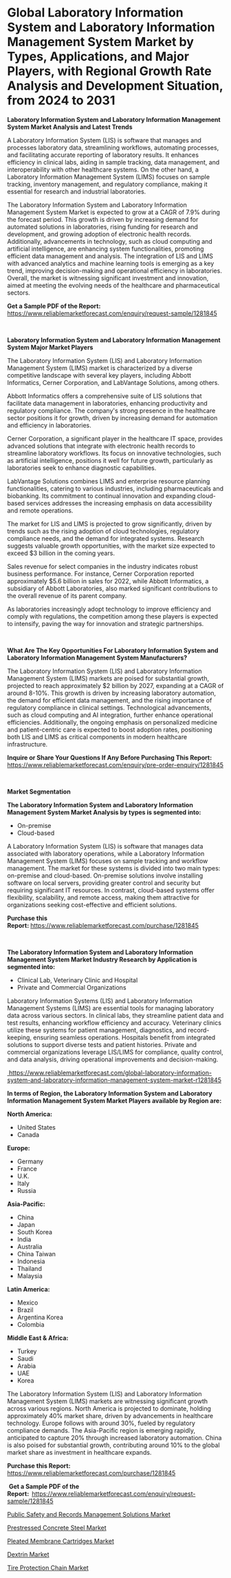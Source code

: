 <p><h1>Global Laboratory Information System and Laboratory Information Management System Market by Types, Applications, and Major Players, with Regional Growth Rate Analysis and Development Situation, from 2024 to 2031</h1></p><p><strong>Laboratory Information System and Laboratory Information Management System Market Analysis and Latest Trends</strong></p>
<p><p>A Laboratory Information System (LIS) is software that manages and processes laboratory data, streamlining workflows, automating processes, and facilitating accurate reporting of laboratory results. It enhances efficiency in clinical labs, aiding in sample tracking, data management, and interoperability with other healthcare systems. On the other hand, a Laboratory Information Management System (LIMS) focuses on sample tracking, inventory management, and regulatory compliance, making it essential for research and industrial laboratories.</p><p>The Laboratory Information System and Laboratory Information Management System Market is expected to grow at a CAGR of 7.9% during the forecast period. This growth is driven by increasing demand for automated solutions in laboratories, rising funding for research and development, and growing adoption of electronic health records. Additionally, advancements in technology, such as cloud computing and artificial intelligence, are enhancing system functionalities, promoting efficient data management and analysis. The integration of LIS and LIMS with advanced analytics and machine learning tools is emerging as a key trend, improving decision-making and operational efficiency in laboratories. Overall, the market is witnessing significant investment and innovation, aimed at meeting the evolving needs of the healthcare and pharmaceutical sectors.</p></p>
<p><strong>Get a Sample PDF of the Report:&nbsp;</strong> <a href="https://www.reliablemarketforecast.com/enquiry/request-sample/1281845?utm_campaign=1169&utm_medium=2&utm_source=Github&utm_content=ia&utm_term=10122024&utm_id=laboratory-information-system-and-laboratory-information-management-system">https://www.reliablemarketforecast.com/enquiry/request-sample/1281845</a></p>
<p>&nbsp;</p>
<p><strong>Laboratory Information System and Laboratory Information Management System Major Market Players</strong></p>
<p><p>The Laboratory Information System (LIS) and Laboratory Information Management System (LIMS) market is characterized by a diverse competitive landscape with several key players, including Abbott Informatics, Cerner Corporation, and LabVantage Solutions, among others. </p><p>Abbott Informatics offers a comprehensive suite of LIS solutions that facilitate data management in laboratories, enhancing productivity and regulatory compliance. The company's strong presence in the healthcare sector positions it for growth, driven by increasing demand for automation and efficiency in laboratories.</p><p>Cerner Corporation, a significant player in the healthcare IT space, provides advanced solutions that integrate with electronic health records to streamline laboratory workflows. Its focus on innovative technologies, such as artificial intelligence, positions it well for future growth, particularly as laboratories seek to enhance diagnostic capabilities.</p><p>LabVantage Solutions combines LIMS and enterprise resource planning functionalities, catering to various industries, including pharmaceuticals and biobanking. Its commitment to continual innovation and expanding cloud-based services addresses the increasing emphasis on data accessibility and remote operations.</p><p>The market for LIS and LIMS is projected to grow significantly, driven by trends such as the rising adoption of cloud technologies, regulatory compliance needs, and the demand for integrated systems. Research suggests valuable growth opportunities, with the market size expected to exceed $3 billion in the coming years.</p><p>Sales revenue for select companies in the industry indicates robust business performance. For instance, Cerner Corporation reported approximately $5.6 billion in sales for 2022, while Abbott Informatics, a subsidiary of Abbott Laboratories, also marked significant contributions to the overall revenue of its parent company.</p><p>As laboratories increasingly adopt technology to improve efficiency and comply with regulations, the competition among these players is expected to intensify, paving the way for innovation and strategic partnerships.</p></p>
<p>&nbsp;</p>
<p><strong>What Are The Key Opportunities For Laboratory Information System and Laboratory Information Management System Manufacturers?</strong></p>
<p><p>The Laboratory Information System (LIS) and Laboratory Information Management System (LIMS) markets are poised for substantial growth, projected to reach approximately $2 billion by 2027, expanding at a CAGR of around 8-10%. This growth is driven by increasing laboratory automation, the demand for efficient data management, and the rising importance of regulatory compliance in clinical settings. Technological advancements, such as cloud computing and AI integration, further enhance operational efficiencies. Additionally, the ongoing emphasis on personalized medicine and patient-centric care is expected to boost adoption rates, positioning both LIS and LIMS as critical components in modern healthcare infrastructure.</p></p>
<p><strong>Inquire or Share Your Questions If Any Before Purchasing This Report:</strong> <a href="https://www.reliablemarketforecast.com/enquiry/pre-order-enquiry/1281845?utm_campaign=1169&utm_medium=2&utm_source=Github&utm_content=ia&utm_term=10122024&utm_id=laboratory-information-system-and-laboratory-information-management-system">https://www.reliablemarketforecast.com/enquiry/pre-order-enquiry/1281845</a></p>
<p>&nbsp;</p>
<p><strong>Market Segmentation</strong></p>
<p><strong>The Laboratory Information System and Laboratory Information Management System Market Analysis by types is segmented into:</strong></p>
<p><ul><li>On-premise</li><li>Cloud-based</li></ul></p>
<p><p>A Laboratory Information System (LIS) is software that manages data associated with laboratory operations, while a Laboratory Information Management System (LIMS) focuses on sample tracking and workflow management. The market for these systems is divided into two main types: on-premise and cloud-based. On-premise solutions involve installing software on local servers, providing greater control and security but requiring significant IT resources. In contrast, cloud-based systems offer flexibility, scalability, and remote access, making them attractive for organizations seeking cost-effective and efficient solutions.</p></p>
<p><strong>Purchase this Report:&nbsp;</strong><a href="https://www.reliablemarketforecast.com/purchase/1281845?utm_campaign=1169&utm_medium=2&utm_source=Github&utm_content=ia&utm_term=10122024&utm_id=laboratory-information-system-and-laboratory-information-management-system">https://www.reliablemarketforecast.com/purchase/1281845</a></p>
<p>&nbsp;</p>
<p><strong>The Laboratory Information System and Laboratory Information Management System Market Industry Research by Application is segmented into:</strong></p>
<p><ul><li>Clinical Lab, Veterinary Clinic and Hospital</li><li>Private and Commercial Organizations</li></ul></p>
<p><p>Laboratory Information Systems (LIS) and Laboratory Information Management Systems (LIMS) are essential tools for managing laboratory data across various sectors. In clinical labs, they streamline patient data and test results, enhancing workflow efficiency and accuracy. Veterinary clinics utilize these systems for patient management, diagnostics, and record-keeping, ensuring seamless operations. Hospitals benefit from integrated solutions to support diverse tests and patient histories. Private and commercial organizations leverage LIS/LIMS for compliance, quality control, and data analysis, driving operational improvements and decision-making.</p></p>
<p><a href="https://www.reliablemarketforecast.com/global-laboratory-information-system-and-laboratory-information-management-system-market-r1281845?utm_campaign=1169&utm_medium=2&utm_source=Github&utm_content=ia&utm_term=10122024&utm_id=laboratory-information-system-and-laboratory-information-management-system">&nbsp;https://www.reliablemarketforecast.com/global-laboratory-information-system-and-laboratory-information-management-system-market-r1281845</a></p>
<p><strong>In terms of Region, the Laboratory Information System and Laboratory Information Management System Market Players available by Region are:</strong></p>
<p>
    <p> <strong> North America: </strong>
        <ul>
            <li>United States</li>
            <li>Canada</li>
        </ul>
        </p> 
    <p> <strong> Europe: </strong>
        <ul>
            <li>Germany</li>
            <li>France</li>
            <li>U.K.</li>
            <li>Italy</li>
            <li>Russia</li>
        </ul>
        </p> 
    <p> <strong> Asia-Pacific: </strong>
        <ul>
            <li>China</li>
            <li>Japan</li>
            <li>South Korea</li>
            <li>India</li>
            <li>Australia</li>
            <li>China Taiwan</li>
            <li>Indonesia</li>
            <li>Thailand</li>
            <li>Malaysia</li>
        </ul>
        </p> 
    <p> <strong> Latin America: </strong>
        <ul>
            <li>Mexico</li>
            <li>Brazil</li>
            <li>Argentina Korea</li>
            <li>Colombia</li>
        </ul>
        </p> 
    <p> <strong> Middle East & Africa: </strong>
        <ul>
            <li>Turkey</li>
            <li>Saudi</li>
            <li>Arabia</li>
            <li>UAE</li>
            <li>Korea</li>
        </ul>
    </p>
    </p>
<p><p>The Laboratory Information System (LIS) and Laboratory Information Management System (LIMS) markets are witnessing significant growth across various regions. North America is projected to dominate, holding approximately 40% market share, driven by advancements in healthcare technology. Europe follows with around 30%, fueled by regulatory compliance demands. The Asia-Pacific region is emerging rapidly, anticipated to capture 20% through increased laboratory automation. China is also poised for substantial growth, contributing around 10% to the global market share as investment in healthcare expands.</p></p>
<p><strong>Purchase this Report: </strong><a href="https://www.reliablemarketforecast.com/purchase/1281845?utm_campaign=1169&utm_medium=2&utm_source=Github&utm_content=ia&utm_term=10122024&utm_id=laboratory-information-system-and-laboratory-information-management-system">https://www.reliablemarketforecast.com/purchase/1281845</a></p>
<p>&nbsp;<strong>Get a Sample PDF of the Report:&nbsp;&nbsp;</strong><a href="https://www.reliablemarketforecast.com/enquiry/request-sample/1281845?utm_campaign=1169&utm_medium=2&utm_source=Github&utm_content=ia&utm_term=10122024&utm_id=laboratory-information-system-and-laboratory-information-management-system">https://www.reliablemarketforecast.com/enquiry/request-sample/1281845</a></p>
<p><strong></strong></p>
<p><p><a href="https://github.com/pizolina/Market-Research-Report-List-6/blob/main/public-safety-and-records-management-solutions-market.md?utm_campaign=1169&utm_medium=2&utm_source=Github&utm_content=ia&utm_term=10122024&utm_id=laboratory-information-system-and-laboratory-information-management-system">Public Safety and Records Management Solutions Market</a></p><p><a href="https://www.linkedin.com/pulse/in-depth-analysis-prestressed-concrete-steel-market-size-share-f6c4f?utm_campaign=1169&utm_medium=2&utm_source=Github&utm_content=ia&utm_term=10122024&utm_id=laboratory-information-system-and-laboratory-information-management-system">Prestressed Concrete Steel Market</a></p><p><a href="https://www.linkedin.com/pulse/global-pleated-membrane-cartridges-69-cagr-forecast-2024-2031-ospmf?utm_campaign=1169&utm_medium=2&utm_source=Github&utm_content=ia&utm_term=10122024&utm_id=laboratory-information-system-and-laboratory-information-management-system">Pleated Membrane Cartridges Market</a></p><p><a href="https://www.linkedin.com/pulse/c-hannibex-sqmmf?utm_campaign=1169&utm_medium=2&utm_source=Github&utm_content=ia&utm_term=10122024&utm_id=laboratory-information-system-and-laboratory-information-management-system">Dextrin Market</a></p><p><a href="https://www.linkedin.com/pulse/tir-collectra-vgaue?utm_campaign=1169&utm_medium=2&utm_source=Github&utm_content=ia&utm_term=10122024&utm_id=laboratory-information-system-and-laboratory-information-management-system">Tire Protection Chain Market</a></p></p>